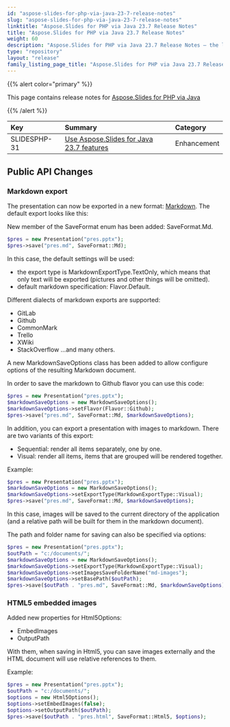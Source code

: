 ```yaml
---
id: "aspose-slides-for-php-via-java-23-7-release-notes"
slug: "aspose-slides-for-php-via-java-23-7-release-notes"
linktitle: "Aspose.Slides for PHP via Java 23.7 Release Notes"
title: "Aspose.Slides for PHP via Java 23.7 Release Notes"
weight: 60
description: "Aspose.Slides for PHP via Java 23.7 Release Notes – the latest updates and fixes."
type: "repository"
layout: "release"
family_listing_page_title: "Aspose.Slides for PHP via Java 23.7 Release Notes"
---
```


{{% alert color="primary" %}} 

This page contains release notes for [Aspose.Slides for PHP via Java](https://packagist.org/packages/aspose/slides)

{{% /alert %}} 

|**Key**|**Summary**|**Category**|
| :- | :- | :- |
|SLIDESPHP-31|[Use Aspose.Slides for Java 23.7 features](/slides/java/release-notes/2023/aspose-slides-for-java-23-7-release-notes/)|Enhancement|


## Public API Changes ##

### Markdown export ###

The presentation can now be exported in a new format: [Markdown](https://en.wikipedia.org/wiki/Markdown). The default export looks like this:

New member of the SaveFormat enum has been added: SaveFormat.Md.

``` php
$pres = new Presentation("pres.pptx");
$pres->save("pres.md", SaveFormat::Md);
```

In this case, the default settings will be used:
- the export type is MarkdownExportType.TextOnly, which means that only text will be exported (pictures and other things will be omitted).
- default markdown specification: Flavor.Default.

Different dialects of markdown exports are supported:
- GitLab
- Github
- CommonMark
- Trello
- XWiki
- StackOverflow
...and many others.

A new MarkdownSaveOptions class has been added to allow configure options of the resulting Markdown document.

In order to save the markdown to Github flavor you can use this code:

``` php
$pres = new Presentation("pres.pptx");
$markdownSaveOptions = new MarkdownSaveOptions();
$markdownSaveOptions->setFlavor(Flavor::Github);
$pres->save("pres.md", SaveFormat::Md, $markdownSaveOptions);
```

In addition, you can export a presentation with images to markdown. There are two variants of this export: 
- Sequential: render all items separately, one by one.
- Visual: render all items, items that are grouped will be rendered together.

Example:

``` php
$pres = new Presentation("pres.pptx");
$markdownSaveOptions = new MarkdownSaveOptions();
$markdownSaveOptions->setExportType(MarkdownExportType::Visual);
$pres->save("pres.md", SaveFormat::Md, $markdownSaveOptions);
```

In this case, images will be saved to the current directory of the application (and a relative path will be built for them in the markdown document). 

The path and folder name for saving can also be specified via options:

``` php
$pres = new Presentation("pres.pptx");
$outPath = "c:/documents/";
$markdownSaveOptions = new MarkdownSaveOptions();
$markdownSaveOptions->setExportType(MarkdownExportType::Visual);
$markdownSaveOptions->setImagesSaveFolderName("md-images");
$markdownSaveOptions->setBasePath($outPath);
$pres->save($outPath . "pres.md", SaveFormat::Md, $markdownSaveOptions);
```

### HTML5 embedded images ###

Added new properties for Html5Options:
- EmbedImages
- OutputPath

With them, when saving in Html5, you can save images externally and the HTML document will use relative references to them.

Example:

``` php
$pres = new Presentation("pres.pptx");
$outPath = "c:/documents/";
$options = new Html5Options();
$options->setEmbedImages(false);
$options->setOutputPath($outPath);
$pres->save($outPath . "pres.html", SaveFormat::Html5, $options);
```